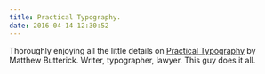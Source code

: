 ```yaml
---
title: Practical Typography. 
date: 2016-04-14 12:30:52
---
```

Thoroughly enjoying all the little details on [Practical Typography](http://practicaltypography.com/) by Matthew Butterick. Writer, ty­pog­ra­pher, law­yer. This guy does it all. 
